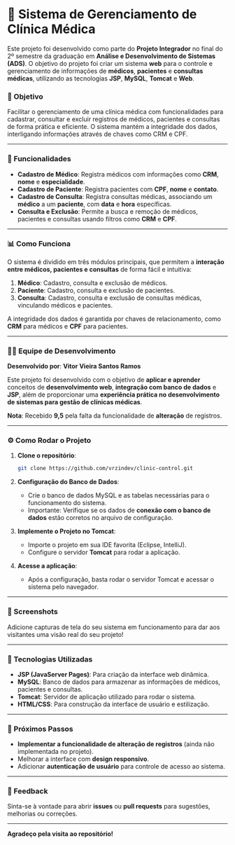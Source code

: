 # 🏥 Sistema de Gerenciamento de Clínica Médica

Este projeto foi desenvolvido como parte do **Projeto Integrador** no final do 2º semestre da graduação em **Análise e Desenvolvimento de Sistemas (ADS)**. O objetivo do projeto foi criar um sistema **web** para o controle e gerenciamento de informações de **médicos**, **pacientes** e **consultas médicas**, utilizando as tecnologias **JSP**, **MySQL**, **Tomcat** e **Web**.

### 🌟 Objetivo

Facilitar o gerenciamento de uma clínica médica com funcionalidades para cadastrar, consultar e excluir registros de médicos, pacientes e consultas de forma prática e eficiente. O sistema mantém a integridade dos dados, interligando informações através de chaves como CRM e CPF.

---

### 🔑 Funcionalidades

- **Cadastro de Médico**: Registra médicos com informações como **CRM**, **nome** e **especialidade**.
- **Cadastro de Paciente**: Registra pacientes com **CPF**, **nome** e **contato**.
- **Cadastro de Consulta**: Registra consultas médicas, associando um **médico** a um **paciente**, com **data** e **hora** específicas.
- **Consulta e Exclusão**: Permite a busca e remoção de médicos, pacientes e consultas usando filtros como **CRM** e **CPF**.

---

### 📊 Como Funciona

O sistema é dividido em três módulos principais, que permitem a **interação entre médicos, pacientes e consultas** de forma fácil e intuitiva:

1. **Médico**: Cadastro, consulta e exclusão de médicos.
2. **Paciente**: Cadastro, consulta e exclusão de pacientes.
3. **Consulta**: Cadastro, consulta e exclusão de consultas médicas, vinculando médicos e pacientes.

A integridade dos dados é garantida por chaves de relacionamento, como **CRM** para médicos e **CPF** para pacientes.

---

### 👨‍💻 Equipe de Desenvolvimento

**Desenvolvido por**: **Vitor Vieira Santos Ramos**

Este projeto foi desenvolvido com o objetivo de **aplicar e aprender** conceitos de **desenvolvimento web**, **integração com banco de dados** e **JSP**, além de proporcionar uma **experiência prática no desenvolvimento de sistemas para gestão de clínicas médicas**.

**Nota**: Recebido **9,5** pela falta da funcionalidade de **alteração** de registros.

---

### ⚙️ Como Rodar o Projeto

1. **Clone o repositório**:
    ```bash
    git clone https://github.com/vrzindev/clinic-control.git
    ```

2. **Configuração do Banco de Dados**:
    - Crie o banco de dados MySQL e as tabelas necessárias para o funcionamento do sistema.
    - Importante: Verifique se os dados de **conexão com o banco de dados** estão corretos no arquivo de configuração.

3. **Implemente o Projeto no Tomcat**:
    - Importe o projeto em sua IDE favorita (Eclipse, IntelliJ).
    - Configure o servidor **Tomcat** para rodar a aplicação.

4. **Acesse a aplicação**:
    - Após a configuração, basta rodar o servidor Tomcat e acessar o sistema pelo navegador.

---

### 📸 Screenshots

Adicione capturas de tela do seu sistema em funcionamento para dar aos visitantes uma visão real do seu projeto!

---

### 🚀 Tecnologias Utilizadas

- **JSP (JavaServer Pages)**: Para criação da interface web dinâmica.
- **MySQL**: Banco de dados para armazenar as informações de médicos, pacientes e consultas.
- **Tomcat**: Servidor de aplicação utilizado para rodar o sistema.
- **HTML/CSS**: Para construção da interface de usuário e estilização.

---

### 📍 Próximos Passos

- **Implementar a funcionalidade de alteração de registros** (ainda não implementada no projeto).
- Melhorar a interface com **design responsivo**.
- Adicionar **autenticação de usuário** para controle de acesso ao sistema.

---

### 💬 Feedback

Sinta-se à vontade para abrir **issues** ou **pull requests** para sugestões, melhorias ou correções.

---

**Agradeço pela visita ao repositório!**
